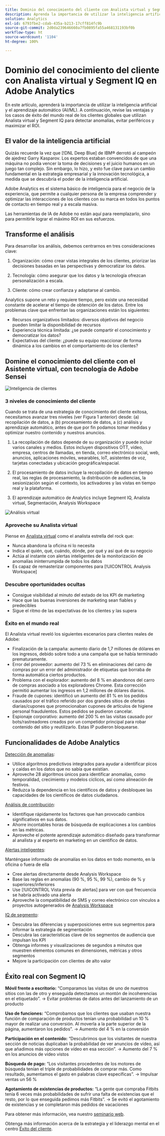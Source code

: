 ```yaml
---
title: Dominio del conocimiento del cliente con Analista virtual y Segment IQ
description: Aprenda la importancia de utilizar la inteligencia artificial y el aprendizaje automático (AI/ML). Vea las ventajas y aprenda de los casos de éxito del mundo real de los clientes globales que utilizan Analista virtual y Segment IQ para detectar anomalías, evitar periféricos y maximizar el ROI.
solution: Analytics
exl-id: 6793fbe2-cdab-435a-b213-17cff814fc9b
source-git-commit: 2d0da239646660a7fb0895fa55a468131193bf0b
workflow-type: ht
source-wordcount: '1104'
ht-degree: 100%

---
```


# Dominio del conocimiento del cliente con Analista virtual y Segment IQ en Adobe Analytics

En este artículo, aprenderá la importancia de utilizar la inteligencia artificial y el aprendizaje automático (AI/ML). A continuación, revise las ventajas y los casos de éxito del mundo real de los clientes globales que utilizan Analista virtual y Segment IQ para detectar anomalías, evitar periféricos y maximizar el ROI.

## El valor de la inteligencia artificial

Quizás recuerde la vez que [!DNL Deep Blue] de IBM® derrotó al campeón de ajedrez Garry Kasparov. Los expertos estaban convencidos de que una máquina no podía vencer la toma de decisiones y el juicio humanos en un juego tan complejo. Sin embargo, lo hizo, y esto fue clave para un cambio fundamental en la estrategia empresarial y la innovación tecnológica, a medida que se descubría el poder de la inteligencia artificial.

Adobe Analytics es el sistema básico de inteligencia para el negocio de la experiencia, que permite a cualquier persona de la empresa comprender y optimizar las interacciones de los clientes con su marca en todos los puntos de contacto en tiempo real y a escala masiva.

Las herramientas de IA de Adobe no están aquí para reemplazarlo, sino para permitirle lograr el máximo ROI en sus esfuerzos.

## Transforme el análisis

Para desarrollar los análisis, debemos centrarnos en tres consideraciones clave:

1. Organización: cómo crear vistas integrales de los clientes, priorizar las decisiones basadas en las perspectivas y democratizar los datos.

1. Tecnología: cómo asegurar que los datos y la tecnología ofrezcan personalización a escala.

1. Cliente: cómo crear confianza y adaptarse al cambio.

Analytics supone un reto y requiere tiempo, pero existe una necesidad constante de acelerar el tiempo de obtención de los datos. Entre los problemas clave que enfrentan las organizaciones están los siguientes:

* Recursos organizativos limitados: diversos objetivos del negocio pueden limitar la disponibilidad de recursos
* Experiencia técnica limitada: ¿se puede compartir el conocimiento y democratizar los datos?
* Expectativas del cliente: ¿puede su equipo reaccionar de forma dinámica a los cambios en el comportamiento de los clientes?

## Domine el conocimiento del cliente con el Asistente virtual, con tecnología de Adobe Sensei

![Inteligencia de clientes](assets/customer-intelligence.png)

### 3 niveles de conocimiento del cliente

Cuando se trata de una estrategia de conocimiento del cliente exitosa, necesitamos avanzar tres niveles (ver Figura 1 anterior) desde: (a) recopilación de datos, a (b) procesamiento de datos, a (c) análisis y aprendizaje automático, antes de que por fin podamos tomar medidas y optimizar nuestro contenido y nuestros anuncios.

1. La recopilación de datos depende de su organización y puede incluir varios canales y medios. Estos incluyen dispositivos OTT, vídeo, empresa, centros de llamadas, en tienda, correo electrónico social, web, anuncios, aplicaciones móviles, wearables, IoT, asistentes de voz, tarjetas conectadas y ubicación geográfica/espacial.

1. El procesamiento de datos incluye la recopilación de datos en tiempo real, las reglas de procesamiento, la distribución de audiencias, la sesionización según el contexto, los activadores y las vistas en tiempo real y la plataforma.

1. El aprendizaje automático de Analytics incluye Segment IQ, Analista virtual, Segmentación, Analysis Workspace

![Análisis virtual](assets/virtual-analysis.png)

### Aproveche su Analista virtual

Piense en [Analista virtual](https://experienceleague.adobe.com/docs/analytics/analyze/analysis-workspace/virtual-analyst/overview.html?lang=es) como el analista estrella del rock que:

* Nunca abandona la oficina ni lo necesita
* Indica el quién, qué, cuándo, dónde, por qué y así qué de su negocio
* Actúa al instante con alertas inteligentes de la monitorización de anomalías ininterrumpida de todos los datos
* Es capaz de remasterizar componentes para [!UICONTROL Analysis Workspace]

### Descubre oportunidades ocultas

* Consigue visibilidad al minuto del estado de los KPI de marketing
* Hace que las buenas inversiones de marketing sean fiables y predecibles
* Sigue el ritmo de las expectativas de los clientes y las supera

### Éxito en el mundo real

El Analista virtual reveló los siguientes escenarios para clientes reales de Adobe:

* Finalización de la campaña: aumento diario de 1,7 millones de dólares en los ingresos, debido sobre todo a una campaña que se había terminado prematuramente.
* Error del proveedor: aumento del 73 % en eliminaciones del carro de compras por un error del administrador de etiquetas que borraba de forma automática ciertos productos.
* Problema con el explorador: aumento del 8 % en abandonos del carro de compras asociado a los exploradores Chrome. Esta corrección permitió aumentar los ingresos en 1,2 millones de dólares diarios.
* Fraude de cupones: identificó un aumento del 81 % en los pedidos causados por el tráfico referido por dos grandes sitios de ofertas diarias/cupones que promocionaban cupones de artículos de higiene personal fraudulentos. Estos pedidos se pudieron cancelar.
* Espionaje corporativo: aumento del 200 % en las visitas causado por bots/rastreadores creados por un competidor principal para robar contenido del sitio y reutilizarlo. Estas IP pudieron bloquearse.

## Funcionalidades de Adobe Analytics

[Detección de anomalías](https://experienceleague.adobe.com/docs/analytics/analyze/analysis-workspace/virtual-analyst/anomaly-detection/anomaly-detection.html?lang=es):

* Utilice algoritmos predictivos integrados para ayudar a identificar picos y caídas en los datos que no sabía que existían.
* Aproveche 28 algoritmos únicos para identificar anomalías, como temporalidad, crecimiento y modelos cíclicos, así como alineación de festivos.
* Reduzca la dependencia en los científicos de datos y desbloquee las capacidades de los científicos de datos ciudadanos.

[Análisis de contribución](https://experienceleague.adobe.com/docs/analytics/analyze/analysis-workspace/virtual-analyst/contribution-analysis/ca-tokens.html?lang=es):

* Identifique rápidamente los factores que han provocado cambios significativos en sus datos.
* Ahorre incontables horas de búsqueda de explicaciones a los cambios en las métricas.
* Aproveche el potente aprendizaje automático diseñado para transformar al analista y al experto en marketing en un científico de datos.

[Alertas inteligentes](https://experienceleague.adobe.com/docs/analytics/analyze/analysis-workspace/virtual-analyst/intelligent-alerts/intellligent-alerts.html?lang=es):

Manténgase informado de anomalías en los datos en todo momento, en la oficina o fuera de ella

* Cree alertas directamente desde Analysis Workspace
* Base las reglas en anomalías (90 %, 95 %, 99 %), cambio de % y superiores/inferiores
* Use [!UICONTROL Vista previa de alertas] para ver con qué frecuencia se habría activado una alerta
* Aproveche la compatibilidad de SMS y correo electrónico con vínculos a proyectos autogenerados de [Analysis Workspace](https://experienceleague.adobe.com/docs/analytics/analyze/analysis-workspace/home.html?lang=es)

[IQ de segmento](https://experienceleague.adobe.com/docs/analytics/analyze/analysis-workspace/segment-iq.html?lang=es):

* Descubra las diferencias y superposiciones entre sus segmentos para informar la estrategia de segmentación
* Descubra las características clave de los segmentos de audiencia que impulsan los KPI
* Obtenga informes y visualizaciones de segundos a minutos que muestren elementos comunes en dimensiones, métricas y otros segmentos
* Mejore la participación con clientes de alto valor

## Éxito real con Segment IQ

**Móvil frente a escritorio:** “Comparamos las visitas de uno de nuestros sitios con las de otro y enseguida detectamos un montón de incoherencias en el etiquetado”. → Evitar problemas de datos antes del lanzamiento de un producto

**Uso de funciones:** “Comprobamos que los clientes que usaban nuestra función de comparación de productos tenían una probabilidad un 10 % mayor de realizar una conversión. Al moverla a la parte superior de la página, aumentaron los pedidos”. → Aumento del 4 % en la conversión

**Participación en el contenido:** “Descubrimos que los visitantes de nuestra sección de noticias duplicaban la probabilidad de ver anuncios de vídeo, así que añadimos más opciones de vídeo en esa sección”. → Aumento del 7 % en los anuncios de vídeo vistos

**Búsqueda de pago:** “Los visitantes procedentes de los motores de búsqueda tenían el triple de probabilidades de comprar más. Como resultado, aumentamos el gasto en palabras clave específicas”. → Impulsar ventas un 56 %

**Agotamiento de existencias de productos:** “La gente que compraba Fitbits tenía 6 veces más probabilidades de sufrir una falta de existencias que el resto, por lo que enseguida pedimos más Fitbits”. → Se evitó el agotamiento de existencias y se completaron más pedidos de vacaciones

Para obtener más información, vea nuestro [seminario web](https://adobecustomersuccess.adobeconnect.com/pmetho6ivh68/).

Obtenga más información acerca de la estrategia y el liderazgo mental en el centro [Éxito del cliente](https://experienceleague.adobe.com/docs/customer-success/customer-success/overview.html?lang=es).